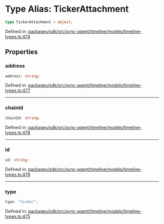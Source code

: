 # Type Alias: TickerAttachment

```ts
type TickerAttachment = object;
```

Defined in: [packages/sdk/src/sync-agent/timeline/models/timeline-types.ts:474](https://github.com/towns-protocol/towns/blob/0db1fd0ac7258e8db8cedfb6183e8eade8284fa1/packages/sdk/src/sync-agent/timeline/models/timeline-types.ts#L474)

## Properties

### address

```ts
address: string;
```

Defined in: [packages/sdk/src/sync-agent/timeline/models/timeline-types.ts:477](https://github.com/towns-protocol/towns/blob/0db1fd0ac7258e8db8cedfb6183e8eade8284fa1/packages/sdk/src/sync-agent/timeline/models/timeline-types.ts#L477)

***

### chainId

```ts
chainId: string;
```

Defined in: [packages/sdk/src/sync-agent/timeline/models/timeline-types.ts:478](https://github.com/towns-protocol/towns/blob/0db1fd0ac7258e8db8cedfb6183e8eade8284fa1/packages/sdk/src/sync-agent/timeline/models/timeline-types.ts#L478)

***

### id

```ts
id: string;
```

Defined in: [packages/sdk/src/sync-agent/timeline/models/timeline-types.ts:476](https://github.com/towns-protocol/towns/blob/0db1fd0ac7258e8db8cedfb6183e8eade8284fa1/packages/sdk/src/sync-agent/timeline/models/timeline-types.ts#L476)

***

### type

```ts
type: "ticker";
```

Defined in: [packages/sdk/src/sync-agent/timeline/models/timeline-types.ts:475](https://github.com/towns-protocol/towns/blob/0db1fd0ac7258e8db8cedfb6183e8eade8284fa1/packages/sdk/src/sync-agent/timeline/models/timeline-types.ts#L475)
